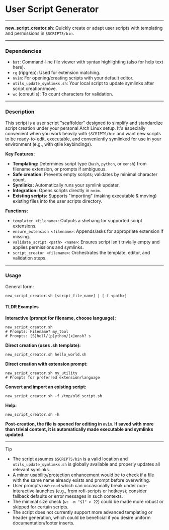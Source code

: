 # User Script Generator

---

**new_script_creator.sh**: Quickly create or adapt user scripts with templating and permissions in `$SCRIPTS/bin`.

---

### Dependencies

- `bat`: Command-line file viewer with syntax highlighting (also for help text here).
- `rg` (ripgrep): Used for extension matching.
- `nvim`: For opening/creating scripts with your default editor.
- `utils_update_symlimks.sh`: Your local script to update symlinks after script creation/move.
- `wc` (coreutils): To count characters for validation.

---

### Description

This script is a user script "scaffolder" designed to simplify and standardize script creation under your personal Arch Linux setup. It's especially convenient when you work heavily with `$SCRIPTS/bin` and want new scripts to be ready-to-edit, executable, and conveniently symlinked for use in your environment (e.g., with qtile keybindings).

**Key Features:**
- **Templating:** Determines script type (`bash`, `python`, or `xonsh`) from filename extension, or prompts if ambiguous.
- **Safe creation:** Prevents empty scripts; validates by minimal character count.
- **Symlinks:** Automatically runs your symlink updater.
- **Integration:** Opens scripts directly in `nvim`.
- **Existing scripts:** Supports "importing" (making executable & moving) existing files into the user scripts directory.

**Functions:**
- `templater <filename>`: Outputs a shebang for supported script extensions.
- `ensure_extension <filename>`: Appends/asks for appropriate extension if missing.
- `validate_script <path> <name>`: Ensures script isn't trivially empty and applies permissions and symlinks.
- `script_creator <filename>`: Orchestrates the template, editor, and validation steps.

---

### Usage

General form:
```
new_script_creator.sh [script_file_name] | [-f <path>]
```

#### TLDR Examples

**Interactive (prompt for filename, choose language):**
```
new_script_creator.sh
# Prompts: Filename? my_tool
# Prompts: [S]hell/[p]ython/[x]onsh? s
```

**Direct creation (uses .sh template):**
```
new_script_creator.sh hello_world.sh
```

**Direct creation with extension prompt:**
```
new_script_creator.sh my_utility
# Prompts for preferred extension/language
```

**Convert and import an existing script:**
```
new_script_creator.sh -f /tmp/old_script.sh
```

**Help:**
```
new_script_creator.sh -h
```

**Post-creation, the file is opened for editing in `nvim`. If saved with more than trivial content, it is automatically made executable and symlinks updated.**

---

> [!TIP]
> - The script assumes `$SCRIPTS/bin` is a valid location and `utils_update_symlimks.sh` is globally available and properly updates all relevant symlinks.
> - A minor usability/protection enhancement would be to check if a file with the same name already exists and prompt before overwriting.
> - User prompts use `read` which can occasionally break under non-interactive launches (e.g., from rofi-scripts or hotkeys); consider fallback defaults or error messages in such contexts.
> - The minimal size check (`wc -m "$1" > 22`) could be made more robust or skipped for certain scripts.
> - The script does not currently support more advanced templating or header generation, which could be beneficial if you desire uniform documentation/footer inserts.